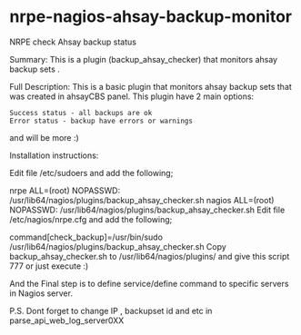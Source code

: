 # nrpe-nagios-ahsay-backup-monitor

NRPE check Ahsay backup status

Summary: This is a plugin (backup_ahsay_checker) that monitors ahsay backup sets .

Full Description: This is a basic plugin that monitors ahsay backup sets that was created in ahsayCBS panel. This plugin have 2 main options:

    Success status - all backups are ok
    Error status - backup have errors or warnings

and will be more :)

Installation instructions:

Edit file /etc/sudoers and add the following;

nrpe ALL=(root) NOPASSWD: /usr/lib64/nagios/plugins/backup_ahsay_checker.sh nagios ALL=(root) NOPASSWD: /usr/lib64/nagios/plugins/backup_ahsay_checker.sh Edit file /etc/nagios/nrpe.cfg and add the following;

command[check_backup]=/usr/bin/sudo /usr/lib64/nagios/plugins/backup_ahsay_checker.sh Copy backup_ahsay_checker.sh to /usr/lib64/nagios/plugins/ and give this script 777 or just execute :)

And the Final step is to define service/define command to specific servers in Nagios server.


P.S. Dont forget to change IP , backupset id and etc in parse_api_web_log_server0XX

